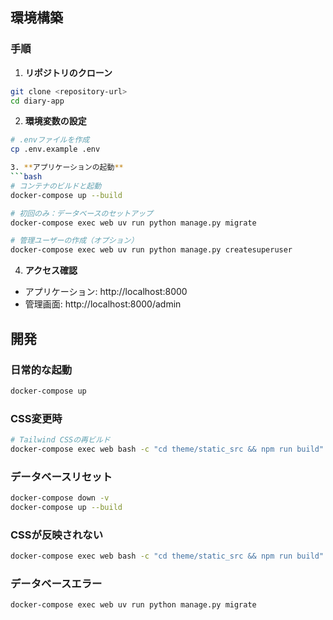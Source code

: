 ## 環境構築

### 手順

1. **リポジトリのクローン**
```bash
git clone <repository-url>
cd diary-app
```

2. **環境変数の設定**
```bash
# .envファイルを作成
cp .env.example .env

3. **アプリケーションの起動**
```bash
# コンテナのビルドと起動
docker-compose up --build

# 初回のみ：データベースのセットアップ
docker-compose exec web uv run python manage.py migrate

# 管理ユーザーの作成（オプション）
docker-compose exec web uv run python manage.py createsuperuser
```

4. **アクセス確認**
- アプリケーション: http://localhost:8000
- 管理画面: http://localhost:8000/admin

## 開発

### 日常的な起動
```bash
docker-compose up
```

### CSS変更時
```bash
# Tailwind CSSの再ビルド
docker-compose exec web bash -c "cd theme/static_src && npm run build"
```

### データベースリセット
```bash
docker-compose down -v
docker-compose up --build
```

### CSSが反映されない
```bash
docker-compose exec web bash -c "cd theme/static_src && npm run build"
```

### データベースエラー
```bash
docker-compose exec web uv run python manage.py migrate
```